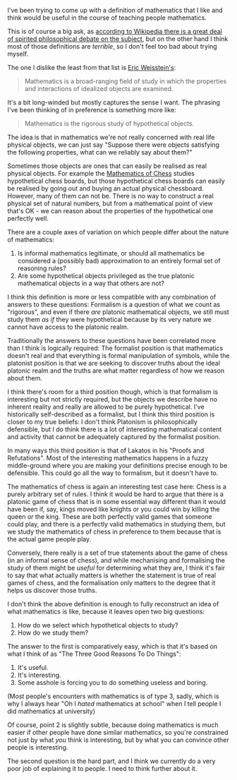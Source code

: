 I've been trying to come up with a definition of mathematics that I like and think would be useful in the course of teaching people mathematics.

This is of course a big ask, as [according to Wikipedia there is a great deal of spirited philosophical debate on the subject](https://en.wikipedia.org/wiki/Definitions_of_mathematics),
but on the other hand I think most of those definitions are *terrible*, so I don't feel too bad about trying myself.

The one I dislike the least from that list is [Eric Weisstein's](http://mathworld.wolfram.com/Mathematics.html):

> Mathematics is a broad-ranging field of study in which the properties and interactions of idealized objects are examined.

It's a bit long-winded but mostly captures the sense I want. The phrasing I've been thinking of in preference is something more like:

> Mathematics is the rigorous study of hypothetical objects.

The idea is that in mathematics we're not really concerned with real life physical objects,
we can just say "Suppose there were objects satisfying the following properties, what can we reliably say about them?"

Sometimes those objects are ones that can easily be realised as real physical objects. For example the [Mathematics of Chess](https://en.wikipedia.org/wiki/Mathematical_chess_problem) studies hypothetical chess boards,
but those hypothetical chess boards can easily be realised by going out and buying an actual physical chessboard.
However, many of them can not be. There is no way to construct a real physical set of natural numbers,
but from a mathematical point of view that's OK - we can reason about the properties of the hypothetical one perfectly well.

There are a couple axes of variation on which people differ about the nature of mathematics:

1. Is informal mathematics legitimate, or should all mathematics be considered a (possibly bad) approximation to an entirely formal set of reasoning rules?
2. Are some hypothetical objects privileged as the true platonic mathematical objects in a way that others are not?

I think this definition is more or less compatible with any combination of answers to these questions:
Formalism is a question of what we count as "rigorous",
and even if there *are* platonic mathematical objects, we still must study them *as if* they were hypothetical because by its very nature we cannot have access to the platonic realm.

Traditionally the answers to these questions have been correlated more than I think is logically required:
The formalist position is that mathematics doesn't real and that everything is formal manipulation of symbols,
while the platonist position is that we are seeking to discover truths about the ideal platonic realm and the truths are what matter regardless of how we reason about them.

I think there's room for a third position though, which is that formalism is interesting but not strictly required, but the objects we describe have no inherent reality and really are allowed to be purely hypothetical.
I've historically self-described as a formalist, but I think this third position is closer to my true beliefs:
I don't think Platonism is philosophically defensible,
but I do think there is a lot of interesting mathematical content and activity that cannot be adequately captured by the formalist position.

In many ways this third position is that of Lakatos in his "Proofs and Refutations".
Most of the interesting mathematics happens in a fuzzy middle-ground where you are making your definitions precise enough to be defensible.
This could go all the way to formalism, but it doesn't have to.

The mathematics of chess is again an interesting test case here:
Chess is a purely arbitrary set of rules. I think it would be hard to argue that there is a platonic game of chess that is in some essential way different than it would have been if,
say, kings moved like knights or you could win by killing the queen *or* the king. These are both perfectly valid games that someone could play,
and there is a perfectly valid mathematics in studying them, but we study the mathematics of chess in preference to them because that is the actual game people play.

Conversely,
there really is a set of true statements about the game of chess (in an informal sense of chess),
and while mechanising and formalising the study of them might be *useful* for determining what they are, I think it's fair to say that what actually matters is whether the statement is true of real games of chess,
and the formalisation only matters to the degree that it helps us discover those truths.

I don't think the above definition is enough to fully reconstruct an idea of what mathematics is like,
because it leaves open two big questions:

1. How do we select which hypothetical objects to study?
2. How do we study them?

The answer to the first is comparatively easy, which is that it's based on what I think of as "The Three Good Reasons To Do Things":

1. It's useful.
2. It's interesting.
3. Some asshole is forcing you to do something useless and boring.

(Most people's encounters with mathematics is of type 3, sadly, which is why I always hear "Oh I *hated* mathematics at school" when I tell people I did mathematics at university)

Of course, point 2 is slightly subtle, because doing mathematics is much easier if other people have done similar mathematics, so you're constrained not just by what *you* think is interesting, but by what you can convince other people is interesting.

The second question is the hard part, and I think we currently do a very poor job of explaining it to people. I need to think further about it.
